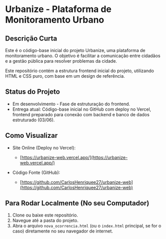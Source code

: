 # Urbanize - Plataforma de Monitoramento Urbano 

## Descrição Curta

Este é o código-base inicial do projeto Urbanize, uma plataforma de monitoramento urbano. O objetivo é facilitar a comunicação entre cidadãos e a gestão pública para resolver problemas da cidade.

Este repositório contém a estrutura frontend inicial do projeto, utilizando HTML e CSS puro, com base em um design de referência.

## Status do Projeto

* Em desenvolvimento - Fase de estruturação do frontend.
* Entrega atual: Código-base inicial no GitHub com deploy no Vercel, frontend preparado para conexão com backend e banco de dados estruturado (03/06).

## Como Visualizar

* Site Online (Deploy no Vercel):
    * [https://urbanize-web.vercel.app/](https://urbanize-web.vercel.app/)

* Código Fonte (GitHub):
    * [https://github.com/CarlosHenriquee27/urbanize-web](https://github.com/CarlosHenriquee27/urbanize-web)

## Para Rodar Localmente (No seu Computador)

1.  Clone ou baixe este repositório.
2.  Navegue até a pasta do projeto.
3.  Abra o arquivo `nova_ocorrencia.html` (ou o `index.html` principal, se for o caso) diretamente no seu navegador de internet.

